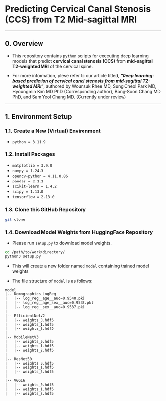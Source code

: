 # **Predicting Cervical Canal Stenosis (CCS) from T2 Mid-sagittal MRI**
---
## **0. Overview**

* This repository contains `python` scripts for executing deep learning models that predict **cervical canal stenosis (CCS)** from **mid-sagittal T2-weighted MRI** of the cervical spine.

* For more information, plese refer to our article titled, ***"Deep learning-based prediction of cervical canal stenosis from mid-sagittal T2-weighted MRI"***, authored by Wounsuk Rhee MD, Sung Cheol Park MD, Hyoungmin Kim MD PhD (Corresponding author), Bong-Soon Chang MD PhD, and Sam Yeol Chang MD. (Currently under review)
---

## **1. Environment Setup**
### **1.1. Create a New (Virtual) Environment**
* `python = 3.11.9`

### **1.2. Install Packages**
* `matplotlib = 3.9.0`
* `numpy = 1.24.3`
* `opencv-python = 4.11.0.86`
* `pandas = 2.2.2`
* `scikit-learn = 1.4.2`
* `scipy = 1.13.0`
* `tensorflow = 2.13.0`

### **1.3. Clone this GitHub Repository**

```bash
git clone 
```

### **1.4. Download Model Weights from HuggingFace Repository**

* Please run `setup.py` to download model weights.
```bash
cd /path/to/work/directory/
python3 setup.py
```

* This will create a new folder named `model` containing trained model weights

* The file structure of `model` is as follows:
```text
model
|-- Demographics_LogReg
|   |-- log_reg__age__auc=0.9540.pkl
|   |-- log_reg__age_sex__auc=0.9537.pkl
|   |-- log_reg__sex__auc=0.9537.pkl
|
|-- EfficientNetV2
|   |-- weights_0.hdf5
|   |-- weights_1.hdf5
|   |-- weights_2.hdf5
|
|-- MobileNetV3
|   |-- weights_0.hdf5
|   |-- weights_1.hdf5
|   |-- weights_2.hdf5
|
|-- ResNet50
|   |-- weights_0.hdf5
|   |-- weights_1.hdf5
|   |-- weights_2.hdf5
|
|-- VGG16
|   |-- weights_0.hdf5
|   |-- weights_1.hdf5
|   |-- weights_2.hdf5
```

